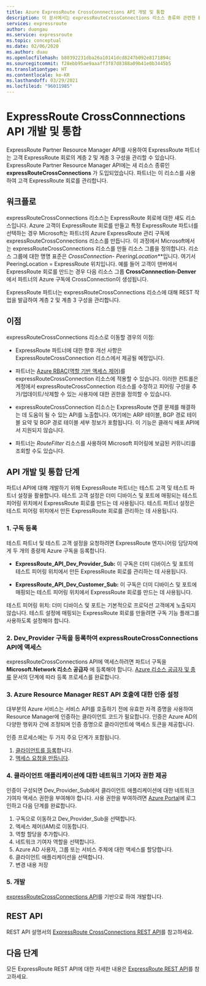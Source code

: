 ```yaml
---
title: Azure ExpressRoute CrossConnnections API 개발 및 통합
description: 이 문서에서는 expressRouteCrossConnections 리소스 종류와 관련한 ExpressRoute 파트너에 대한 자세한 개요를 제공합니다.
services: expressroute
author: duongau
ms.service: expressroute
ms.topic: conceptual
ms.date: 02/06/2020
ms.author: duau
ms.openlocfilehash: b80392231dba26a10141dcd8247b092e8171894c
ms.sourcegitcommit: f28ebb95ae9aaaff3f87d8388a09b41e0b3445b5
ms.translationtype: HT
ms.contentlocale: ko-KR
ms.lasthandoff: 03/29/2021
ms.locfileid: "96011985"
---
```

# <a name="expressroute-crossconnnections-api-development-and-integration"></a>ExpressRoute CrossConnnections API 개발 및 통합

ExpressRoute Partner Resource Manager API를 사용하여 ExpressRoute 파트너는 고객 ExpressRoute 회로의 계층 2 및 계층 3 구성을 관리할 수 있습니다. ExpressRoute Partner Resource Manager API에는 새 리소스 종류인 **expressRouteCrossConnections** 가 도입되었습니다. 파트너는 이 리소스를 사용하여 고객 ExpressRoute 회로를 관리합니다.

## <a name="workflow"></a>워크플로

expressRouteCrossConnections 리소스는 ExpressRoute 회로에 대한 섀도 리소스입니다. Azure 고객이 ExpressRoute 회로를 만들고 특정 ExpressRoute 파트너를 선택하는 경우 Microsoft는 파트너의 Azure ExpressRoute 관리 구독에 expressRouteCrossConnections 리소스를 만듭니다. 이 과정에서 Microsoft에서는 expressRouteCrossConnections 리소스를 만들 리소스 그룹을 정의합니다. 리소스 그룹에 대한 명명 표준은 **CrossConnection-* PeeringLocation***입니다. 여기서 PeeringLocation = ExpressRoute 위치입니다. 예를 들어 고객이 덴버에서 ExpressRoute 회로를 만드는 경우 다음 리소스 그룹 **CrossConnnection-Denver** 에서 파트너의 Azure 구독에 CrossConnection이 생성됩니다.

ExpressRoute 파트너는 expressRouteCrossConnections 리소스에 대해 REST 작업을 발급하여 계층 2 및 계층 3 구성을 관리합니다.

## <a name="benefits"></a>이점

expressRouteCrossConnections 리소스로 이동할 경우의 이점:

* ExpressRoute 파트너에 대한 향후 개선 사항은 ExpressRouteCrossConnection 리소스에서 제공될 예정입니다.

* 파트너는 [Azure RBAC(역할 기반 액세스 제어)](../role-based-access-control/overview.md)를 expressRouteCrossConnection 리소스에 적용할 수 있습니다. 이러한 컨트롤은 계정에서 expressRouteCrossConnection 리소스를 수정하고 피어링 구성을 추가/업데이트/삭제할 수 있는 사용자에 대한 권한을 정의할 수 있습니다.

* expressRouteCrossConnection 리소스는 ExpressRoute 연결 문제를 해결하는 데 도움이 될 수 있는 API를 노출합니다. 여기에는 ARP 테이블, BGP 경로 테이블 요약 및 BGP 경로 테이블 세부 정보가 포함됩니다. 이 기능은 클래식 배포 API에서 지원되지 않습니다.

* 파트너는 *RouteFilter* 리소스를 사용하여 Microsoft 피어링에 보급된 커뮤니티를 조회할 수도 있습니다.

## <a name="api-development-and-integration-steps"></a>API 개발 및 통합 단계

파트너 API에 대해 개발하기 위해 ExpressRoute 파트너는 테스트 고객 및 테스트 파트너 설정을 활용합니다. 테스트 고객 설정은 더미 디바이스 및 포트에 매핑되는 테스트 피어링 위치에서 ExpressRoute 회로를 만드는 데 사용됩니다. 테스트 파트너 설정은 테스트 피어링 위치에서 만든 ExpressRoute 회로를 관리하는 데 사용됩니다.

### <a name="1-enlist-subscriptions"></a>1. 구독 등록

테스트 파트너 및 테스트 고객 설정을 요청하려면 ExpressRoute 엔지니어링 담당자에게 두 개의 종량제 Azure 구독을 등록합니다.
* **ExpressRoute_API_Dev_Provider_Sub:** 이 구독은 더미 디바이스 및 포트의 테스트 피어링 위치에서 만든 ExpressRoute 회로를 관리하는 데 사용됩니다.

* **ExpressRoute_API_Dev_Customer_Sub:** 이 구독은 더미 디바이스 및 포트에 매핑되는 테스트 피어링 위치에서 ExpressRoute 회로를 만드는 데 사용됩니다.

테스트 피어링 위치: 더미 디바이스 및 포트는 기본적으로 프로덕션 고객에게 노출되지 않습니다. 테스트 설정에 매핑되는 ExpressRoute 회로를 만들려면 구독 기능 플래그를 사용하도록 설정해야 합니다.

### <a name="2-register-the-dev_provider-subscription-to-access-the-expressroutecrossconnections-api"></a>2. Dev_Provider 구독을 등록하여 expressRouteCrossConnections API에 액세스

expressRouteCrossConnections API에 액세스하려면 파트너 구독을 **Microsoft.Network 리소스 공급자** 에 등록해야 합니다. [Azure 리소스 공급자 및 종류](../azure-resource-manager/management/resource-providers-and-types.md#azure-portal) 문서의 단계에 따라 등록 프로세스를 완료합니다.

### <a name="3-set-up-authentication-for-azure-resource-manager-rest-api-calls"></a>3. Azure Resource Manager REST API 호출에 대한 인증 설정

대부분의 Azure 서비스는 서비스 API를 호출하기 전에 유효한 자격 증명을 사용하여 Resource Manager에 인증하는 클라이언트 코드가 필요합니다. 인증은 Azure AD의 다양한 행위자 간에 조정되며 인증 증명으로 클라이언트에 액세스 토큰을 제공합니다.

인증 프로세스에는 두 가지 주요 단계가 포함됩니다.

1. [클라이언트를 등록](/rest/api/azure/#register-your-client-application-with-azure-ad)합니다.
2. [액세스 요청을 만듭니다](/rest/api/azure/#create-the-request).

### <a name="4-provide-network-contributor-permission-to-the-client-application"></a>4. 클라이언트 애플리케이션에 대한 네트워크 기여자 권한 제공

인증이 구성되면 Dev_Provider_Sub에서 클라이언트 애플리케이션에 대한 네트워크 기여자 액세스 권한을 부여해야 합니다. 사용 권한을 부여하려면 [Azure Portal](https://ms.portal.azure.com/#home)에 로그인하고 다음 단계를 완료합니다.

1. 구독으로 이동하고 Dev_Provider_Sub을 선택합니다.
2. 엑세스 제어(IAM)로 이동합니다.
3. 역할 할당을 추가합니다.
4. 네트워크 기여자 역할을 선택합니다.
5. Azure AD 사용자, 그룹 또는 서비스 주체에 대한 액세스를 할당합니다.
6. 클라이언트 애플리케이션을 선택합니다.
7. 변경 내용 저장

### <a name="5-develop"></a>5. 개발

[expressRouteCrossConnections API](/rest/api/expressroute/expressroutecrossconnections)를 기반으로 하여 개발합니다.

## <a name="rest-api"></a>REST API

REST API 설명서의 [ExpressRoute CrossConnections REST API](/rest/api/expressroute/expressroutecrossconnections)를 참고하세요.

## <a name="next-steps"></a>다음 단계

모든 ExpressRoute REST API에 대한 자세한 내용은 [ExpressRoute REST API](/rest/api/expressroute/)를 참고하세요.
